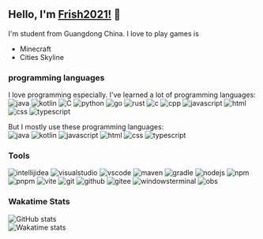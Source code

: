 ## Hello, I'm [Frish2021!](https://github.com/XieFrish2021) 👋

I'm student from Guangdong China.
I love to play games is
 - Minecraft
 - Cities Skyline

### programming languages

I love programming especially.
I've learned a lot of programming languages: \
![java](https://img.shields.io/badge/-Java-blue?style=for-the-badge&logo=OpenJDK&logoColor=white)
![kotlin](https://img.shields.io/badge/-Kotlin-blue?style=for-the-badge&logo=kotlin&logoColor=white)
![C](https://img.shields.io/badge/-c-blue?style=for-the-badge&logo=c&logoColor=white)
![python](https://img.shields.io/badge/-Python-blue?style=for-the-badge&logo=python&logoColor=white)
![go](https://img.shields.io/badge/-Go-blue?style=for-the-badge&logo=go&logoColor=white)
![rust](https://img.shields.io/badge/-Rust-blue?style=for-the-badge&logo=rust&logoColor=white)
![c](https://img.shields.io/badge/-C-blue?style=for-the-badge&logo=c&logoColor=white)
![cpp](https://img.shields.io/badge/-C++-blue?style=for-the-badge&logo=cplusplus&logoColor=blue&logoColor=white)
![javascript](https://img.shields.io/badge/-JavaScript-blue?style=for-the-badge&logo=javascript&logoColor=white)
![html](https://img.shields.io/badge/-HTML-blue?style=for-the-badge&logo=html5&logoColor=white)
![css](https://img.shields.io/badge/-CSS-blue?style=for-the-badge&logo=css3&logoColor=white)
![typescript](https://img.shields.io/badge/-TypeScript-blue?style=for-the-badge&logo=typescript&logoColor=white)

But I mostly use these programming languages: \
![java](https://img.shields.io/badge/-Java-blue?style=for-the-badge&logo=OpenJDK&logoColor=white)
![kotlin](https://img.shields.io/badge/-Kotlin-blue?style=for-the-badge&logo=kotlin&logoColor=white)
![javascript](https://img.shields.io/badge/-JavaScript-blue?style=for-the-badge&logo=javascript&logoColor=white)
![html](https://img.shields.io/badge/-HTML-blue?style=for-the-badge&logo=html5&logoColor=white)
![css](https://img.shields.io/badge/-CSS-blue?style=for-the-badge&logo=css3&logoColor=white)
![typescript](https://img.shields.io/badge/-TypeScript-blue?style=for-the-badge&logo=typescript&logoColor=white)

### Tools
![intellijidea](https://img.shields.io/badge/-IntelliJ_IDEA-black?style=for-the-badge&logo=intellijidea&logoColor=white)
![visualstudio](https://img.shields.io/badge/-Visual_Studio-black?style=for-the-badge&logo=materialdesignicons&logoColor=white)
![vscode](https://img.shields.io/badge/-Visual_Studio_Code-black?style=for-the-badge&logo=materialdesignicons&logoColor=white)
![maven](https://img.shields.io/badge/-Maven-black?style=for-the-badge&logo=apache-maven&logoColor=white)
![gradle](https://img.shields.io/badge/-Gradle-black?style=for-the-badge&logo=gradle&logoColor=white)
![nodejs](https://img.shields.io/badge/-Node.js-black?style=for-the-badge&logo=node.js&logoColor=white)
![npm](https://img.shields.io/badge/-NPM-black?style=for-the-badge&logo=npm&logoColor=white)
![pnpm](https://img.shields.io/badge/-PNPM-black?style=for-the-badge&logo=pnpm&logoColor=white)
![vite](https://img.shields.io/badge/-Vite-black?style=for-the-badge&logo=vite&logoColor=white)
![git](https://img.shields.io/badge/-Git-black?style=for-the-badge&logo=git&logoColor=white)
![github](https://img.shields.io/badge/Github-black?style=for-the-badge&logo=github&logoColor=white)
![gitee](https://img.shields.io/badge/-Gitee-black?style=for-the-badge&logo=gitee&logoColor=white)
![windowsterminal](https://img.shields.io/badge/-Windows_Terminal-black?style=for-the-badge&logo=gnometerminal&logoColor=white)
![obs](https://img.shields.io/badge/-OBS-black?style=for-the-badge&logo=obsstudio&logoColor=white)

### Wakatime Stats
![GitHub stats](https://github-readme-stats.vercel.app/api?username=XieFrish2021&show_icons=true) \
![Wakatime stats](https://github-readme-stats.vercel.app/api/top-langs/?username=XieFrish2021&layout=compact)
